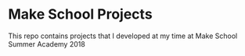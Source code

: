 # Make School Projects

This repo contains projects that I developed at my time at Make School Summer Academy 2018

